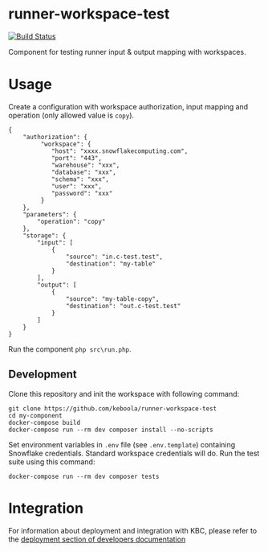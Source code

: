 # runner-workspace-test

[![Build Status](https://travis-ci.com/keboola/runner-workspace-test.svg?branch=master)](https://travis-ci.com/keboola/runner-workspace-test)

Component for testing runner input & output mapping with workspaces.

# Usage

Create a configuration with workspace authorization, input mapping and operation (only allowed value is `copy`). 

```
{     
    "authorization": {
         "workspace": {
            "host": "xxxx.snowflakecomputing.com",
            "port": "443",
            "warehouse": "xxx",
            "database": "xxx",
            "schema": "xxx",
            "user": "xxx",
            "password": "xxx"
         }
    },
    "parameters": {
        "operation": "copy"
    },
    "storage": {
        "input": [
            {
                "source": "in.c-test.test",
                "destination": "my-table"
            }
        ],
        "output": [
            {
                "source": "my-table-copy",
                "destination": "out.c-test.test"
            }
        ]
    }
}
```

Run the component `php src\run.php`.

## Development

Clone this repository and init the workspace with following command:

```
git clone https://github.com/keboola/runner-workspace-test
cd my-component
docker-compose build
docker-compose run --rm dev composer install --no-scripts
```

Set environment variables in `.env` file (see `.env.template`) containing Snowflake credentials. Standard 
workspace credentials will do. Run the test suite using this command:

```
docker-compose run --rm dev composer tests
```

# Integration

For information about deployment and integration with KBC, please refer to the [deployment section of developers documentation](https://developers.keboola.com/extend/component/deployment/) 
